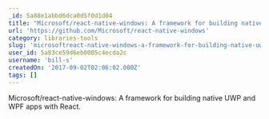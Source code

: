 ```yaml
---
_id: 5a88e1abbd6dca0d5f0d1d04
title: "Microsoft/react-native-windows: A framework for building native UWP and WPF apps with React."
url: 'https://github.com/Microsoft/react-native-windows'
category: libraries-tools
slug: 'microsoftreact-native-windows-a-framework-for-building-native-uwp-and-wpf-apps-with-react'
user_id: 5a83ce59d6eb0005c4ecda2c
username: 'bill-s'
createdOn: '2017-09-02T02:06:02.000Z'
tags: []
---
```


Microsoft/react-native-windows: A framework for building native UWP and WPF apps with React.
